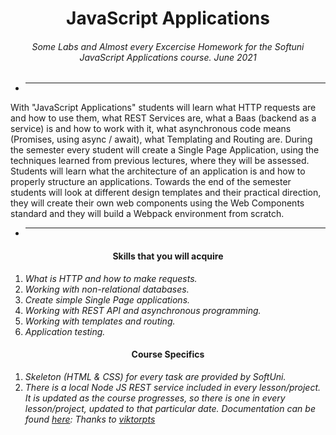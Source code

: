 <h1 align="center">JavaScript Applications</h1>
<h6 align="center">Some Labs and Almost every Excercise Homework for the Softuni JavaScript Applications course. June 2021</h6>

<p align="center">
    <a href="https://softuni.bg/trainings/3348/js-applications-june-2021/internal">
    </a>
</p>

- <hr/>

With "JavaScript Applications" students will learn what HTTP requests are and how to use them, what REST Services are, what a Baas (backend as a service) is and how to work with it, what asynchronous code means (Promises, using async / await), what Templating and Routing are. During the semester every student will create a Single Page Application, using the techniques learned from previous lectures, where they will be assessed. Students will learn what the architecture of an application is and how to properly structure an applications. Towards the end of the semester students will look at different design templates and their practical direction, they will create their own web components using the Web Components standard and they will build a Webpack environment from scratch.

- <hr/>

<h4 align="center">Skills that you will acquire</h4>

1. _What is HTTP and how to make requests._
2. _Working with non-relational databases._
3. _Create simple Single Page applications._
4. _Working with REST API and asynchronous programming._
5. _Working with templates and routing._
6. _Аpplication testing._

<h4 align="center">Course Specifics</h4>

1. _Skeleton (HTML & CSS) for every task are provided by SoftUni._ 
2. _There is a local Node JS REST service included in every lesson/project. It is updated as the course progresses, so there is one in every lesson/project, updated to that particular date. Documentation can be found <a href="https://github.com/softuni-practice-server/softuni-practice-server">here</a>: Thanks to <a href="https://github.com/viktorpts">viktorpts</a>_
